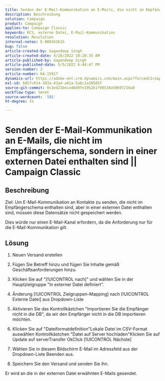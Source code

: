 ```yaml
---
title: Senden der E-Mail-Kommunikation an E-Mails, die nicht im Empfängerschema, sondern in einer externen Datei enthalten sind || Campaign Classic
description: Beschreibung
solution: Campaign
product: Campaign
applies-to: Campaign Classic
keywords: KCS, externe Datei, E-Mail-Kommunikation
resolution: Resolution
internal-notes: E-000163615
bug: false
article-created-by: Gagandeep Singh
article-created-date: 4/28/2022 10:20:35 AM
article-published-by: Gagandeep Singh
article-published-date: 5/5/2022 6:44:47 PM
version-number: 2
article-number: KA-15917
dynamics-url: https://adobe-ent.crm.dynamics.com/main.aspx?forceUCI=1&pagetype=entityrecord&etn=knowledgearticle&id=f3a22ad1-dcc6-ec11-a7b6-0022480a1004
exl-id: b857c014-383a-43a4-a41a-5abc1a38585f
source-git-commit: 0c3e421beca46d9fe1952b1f98538a50697216a0
workflow-type: tm+mt
source-wordcount: '191'
ht-degree: 1%

---
```


# Senden der E-Mail-Kommunikation an E-Mails, die nicht im Empfängerschema, sondern in einer externen Datei enthalten sind || Campaign Classic

## Beschreibung


Ziel: Um E-Mail-Kommunikation an Kontakte zu senden, die nicht im Empfängerschema enthalten sind, aber in einer externen Datei enthalten sind, müssen diese Datensätze nicht gespeichert werden.

Dies würde nur einen E-Mail-Kanal erfordern, da die Anforderung nur für die E-Mail-Kommunikation gilt.


## Lösung


1. Neuen Versand erstellen

2. Fügen Sie Betreff hinzu und fügen Sie Inhalte gemäß Geschäftsanforderungen hinzu.

3. Klicken Sie auf &quot;[!UICONTROL nach]&quot; und wählen Sie in der Hauptzielgruppe &quot;In externer Datei definiert&quot;.

4. Änderung [!UICONTROL Zielgruppen-Mapping] nach [!UICONTROL Externe Datei] aus Dropdown-Liste

5. Aktivieren Sie das Kontrollkästchen &quot;Importieren Sie die Empfänger nicht in die DB&quot;, da wir den Empfänger nicht in die DB importieren möchten.

6. Klicken Sie auf &quot;Dateiformatdefinition&quot;Lokale Datei im CSV-Format auswählen Kontrollkästchen &quot;Datei auf Server hochladen&quot;Klicken Sie auf Update auf serverTransfer OkClick [!UICONTROL Nächste]

7. Wählen Sie in diesem Bildschirm E-Mail im Adressfeld aus der Dropdown-Liste Beenden aus.

8. Speichern Sie den Versand und senden Sie ihn.

Er wird an die in der externen Datei erwähnten E-Mails gesendet.
